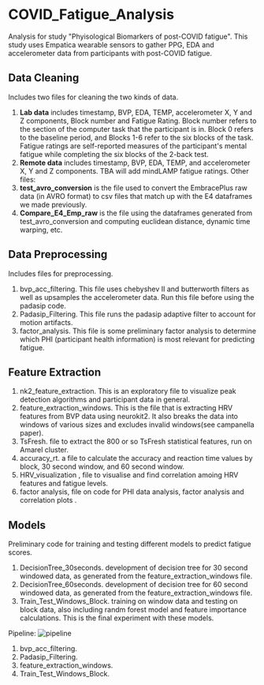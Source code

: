 # COVID_Fatigue_Analysis

Analysis for study "Phyisological Biomarkers of post-COVID fatigue". This study uses Empatica wearable sensors to gather PPG, EDA and accelerometer data from participants with post-COVID fatigue.

## Data Cleaning
Includes two files for cleaning the two kinds of data.
1. **Lab data** includes timestamp, BVP, EDA, TEMP, accelerometer X, Y and Z components, Block number and Fatigue Rating. Block number refers to the section of the computer task that the participant is in. Block 0 refers to the baseline period, and Blocks 1-6 refer to the six blocks of the task. Fatigue ratings are self-reported measures of the participant's mental fatigue while completing the six blocks of the 2-back test.
2. **Remote data** includes timestamp, BVP, EDA, TEMP, and accelerometer X, Y and Z components. TBA will add mindLAMP fatigue ratings.
Other files:
1. **test_avro_conversion** is the file used to convert the EmbracePlus raw data (in AVRO format) to csv files that match up with the E4 dataframes we made previously.
2. **Compare_E4_Emp_raw** is the file using the dataframes generated from test_avro_conversion and computing euclidean distance, dynamic time warping, etc.
   
## Data Preprocessing
Includes files for preprocessing.
1. bvp_acc_filtering. This file uses chebyshev II and butterworth filters as well as upsamples the accelerometer data. Run this file before using the padasip code.
2. Padasip_Filtering. This file runs the padasip adaptive filter to account for motion artifacts.
3. factor_analysis. This file is some preliminary factor analysis to determine which PHI (participant health information) is most relevant for predicting fatigue.

## Feature Extraction
1. nk2_feature_extraction. This is an exploratory file to visualize peak detection algorithms and participant data in general.
2. feature_extraction_windows. This is the file that is extracting HRV features from BVP data using neurokit2. It also breaks the data into windows of various sizes and excludes invalid windows(see campanella paper).
3. TsFresh. file to extract the 800 or so TsFresh statistical features, run on Amarel cluster.
4. accuracy_rt. a file to calculate the accuracy and reaction time values by block, 30 second window, and 60 second window.
5. HRV_visualization , file to visualise and find correlation amoing HRV features and fatigue levels.
6. factor analysis, file on code for PHI data analysis, factor analysis and correlation plots .

## Models
Preliminary code for training and testing different models to predict fatigue scores.
1. DecisionTree_30seconds. development of decision tree for 30 second windowed data, as generated from the feature_extraction_windows file.
2. DecisionTree_60seconds. development of decision tree for 60 second windowed data, as generated from the feature_extraction_windows file.
3. Train_Test_Windows_Block. training on window data and testing on block data, also including randm forest model and feature importance calculations. This is the final experiment with these models.

Pipeline: 
![pipeline](https://github.com/chenneuropsych/COVID_Fatigue_Analysis/assets/30849030/bdb23881-219f-4a44-b674-f09505c169c6)

1. bvp_acc_filtering.
2. Padasip_Filtering.
3. feature_extraction_windows.
4. Train_Test_Windows_Block.
